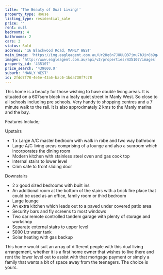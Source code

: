 ```yaml
---
title: 'The Beauty of Dual Living!'
property_type: House
listing_type: residential_sale
price: ''
rent: null
bedrooms: 4
bathrooms: 2
cars: 2
status: Sold
address: '16 Blackwood Road, MANLY WEST'
main_image: 'https://img.eagleagent.com.au/Ur2Hq6n7JUUUQ37jmu7bJir8b9g=/1280x854/smart/https://s3-us-west-2.amazonaws.com/eagleagent-orig/images/6820562/112712563-image-M.jpg'
images: 'http://www.eagleagent.com.au/api/v2/properties/435107/images'
property_id: '435107'
price_search: '439000.0'
suburb: 'MANLY WEST'
id: 2fdd7f70-4e5e-43a6-bac6-1bda730f7c78
---
```

This home is a beauty for those wishing to have double living areas. It is situated on a 607sqm block in a leafy quiet street in Manly West. So close to all schools including pre schools. Very handy to shopping centres and a 7 minute walk to the rail. It is also approximately 2 kms to the Manly marina and the bay.

Features Include;

Upstairs

*  1 x Large A/C master bedroom with walk in robe and two way bathroom
*  Large A/C living areas comprising of a lounge and also a sunroom which incorporates the dining room
*  Modern kitchen with stainless steel oven and gas cook top
*  Internal stairs to lower level
*  Crim safe to front sliding door

Downstairs

*  2 x good sized bedrooms with built ins
*  An additional room at the bottom of the stairs with a brick fire place that could be used as an office, family room or third bedroom
*  Large lounge
*  An extra kitchen which leads out to a paved under covered patio area
*  Security bars and fly screens to most windows
*  Two car remote controlled tandem garage with plenty of storage and workshop
*  Separate external stairs to upper level
*  5000 Ltr water tank
*  Solar heating with gas backup

This home would suit an array of different people with this dual living arrangement, whether it is a first home owner that wishes to live there and rent the lower level out to assist with that mortgage payment or simply a family that wants a bit of space away from the teenagers. The choice is yours.